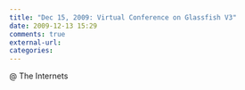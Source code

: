 ```yaml
---
title: "Dec 15, 2009: Virtual Conference on Glassfish V3"
date: 2009-12-13 15:29
comments: true
external-url:
categories:
---
```

@ The Internets
